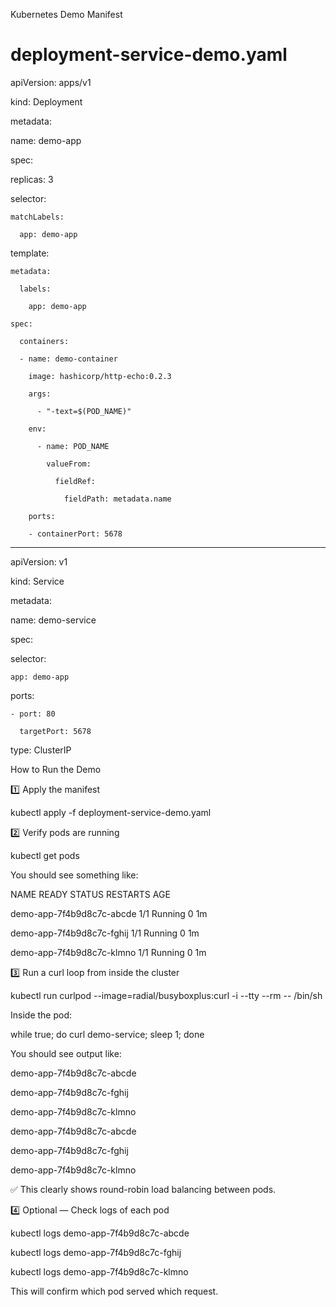 Kubernetes Demo Manifest

# deployment-service-demo.yaml

apiVersion: apps/v1

kind: Deployment

metadata:

  name: demo-app
  
spec:

  replicas: 3
  
  selector:
  
    matchLabels:
    
      app: demo-app
      
  template:
  
    metadata:
    
      labels:
      
        app: demo-app
        
    spec:
    
      containers:
      
      - name: demo-container
      
        image: hashicorp/http-echo:0.2.3
        
        args:
        
          - "-text=$(POD_NAME)"
          
        env:
        
          - name: POD_NAME
          
            valueFrom:
            
              fieldRef:
              
                fieldPath: metadata.name
                
        ports:
        
        - containerPort: 5678
        
---
apiVersion: v1

kind: Service

metadata:

  name: demo-service
  
spec:

  selector:
  
    app: demo-app
    
  ports:
  
    - port: 80
    
      targetPort: 5678
      
  type: ClusterIP
  

How to Run the Demo

1️⃣ Apply the manifest

kubectl apply -f deployment-service-demo.yaml


2️⃣ Verify pods are running

kubectl get pods


You should see something like:

NAME                        READY   STATUS    RESTARTS   AGE

demo-app-7f4b9d8c7c-abcde  1/1     Running   0          1m

demo-app-7f4b9d8c7c-fghij  1/1     Running   0          1m

demo-app-7f4b9d8c7c-klmno  1/1     Running   0          1m

3️⃣ Run a curl loop from inside the cluster

kubectl run curlpod --image=radial/busyboxplus:curl -i --tty --rm -- /bin/sh


Inside the pod:

while true; do curl demo-service; sleep 1; done


You should see output like:

demo-app-7f4b9d8c7c-abcde

demo-app-7f4b9d8c7c-fghij

demo-app-7f4b9d8c7c-klmno

demo-app-7f4b9d8c7c-abcde

demo-app-7f4b9d8c7c-fghij

demo-app-7f4b9d8c7c-klmno


✅ This clearly shows round-robin load balancing between pods.


4️⃣ Optional — Check logs of each pod

kubectl logs demo-app-7f4b9d8c7c-abcde

kubectl logs demo-app-7f4b9d8c7c-fghij

kubectl logs demo-app-7f4b9d8c7c-klmno


This will confirm which pod served which request.
